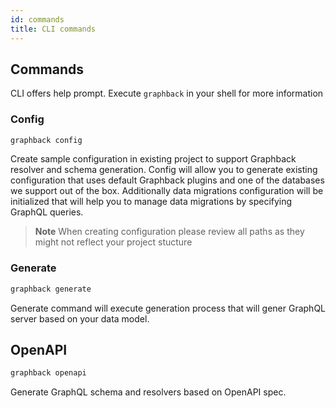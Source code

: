 ```yaml
---
id: commands
title: CLI commands
---
```


## Commands

CLI offers help prompt. 
Execute `graphback` in your shell for more information

### Config 

```bash
graphback config
```

Create sample configuration in existing project to support Graphback resolver and schema generation.
Config will allow you to generate existing configuration that uses default Graphback plugins and one of the 
databases we support out of the box. Additionally data migrations configuration will be initialized that will
help you to manage data migrations by specifying GraphQL queries.

> **Note** When creating configuration please review all paths as they might not reflect your project stucture

### Generate

  ```bash
  graphback generate
  ```

  Generate command will execute generation process that will gener GraphQL server based on your data model.

## OpenAPI

 ```bash
 graphback openapi 
 ```    
 Generate GraphQL schema and resolvers based on OpenAPI spec.
